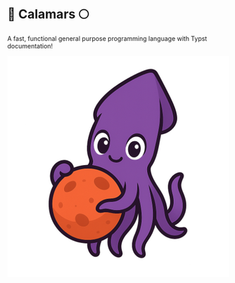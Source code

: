 # 🐙 Calamars 🌕

A fast, functional general purpose programming language with Typst documentation!

![Calamars Mascot](./docs/calamars.png)

